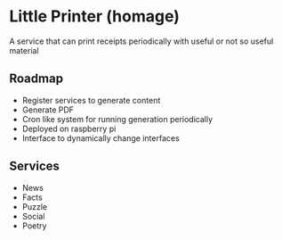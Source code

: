 # Little Printer (homage)

A service that can print receipts periodically with useful or not so useful material

## Roadmap

- Register services to generate content
- Generate PDF
- Cron like system for running generation periodically
- Deployed on raspberry pi
- Interface to dynamically change interfaces

## Services

- News
- Facts
- Puzzle
- Social
- Poetry
